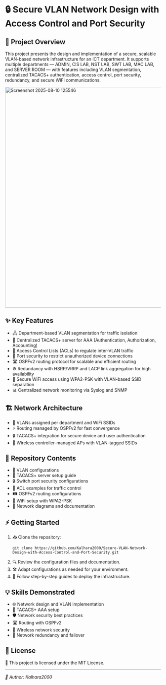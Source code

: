 <h1>🔒 Secure VLAN Network Design with Access Control and Port Security</h1>

  <h2>🚀 Project Overview</h2>
  <p>
    This project presents the design and implementation of a secure, scalable VLAN-based network infrastructure for an ICT department. It supports multiple departments — ADMIN, CIS LAB, NST LAB, SWT LAB, MAC LAB, and SERVER ROOM — with features including VLAN segmentation, centralized TACACS+ authentication, access control, port security, redundancy, and secure WiFi communications.</br>
</p>
<p>
 <img width="1748" height="711" alt="Screenshot 2025-08-10 125546" src="https://github.com/user-attachments/assets/ff351c4e-1b62-4c9c-b9e1-c31689d99bfb" />
</p>

  <h2>✨ Key Features</h2>
  <ul>
    <li>🖧 Department-based VLAN segmentation for traffic isolation</li>
    <li>🔑 Centralized TACACS+ server for AAA (Authentication, Authorization, Accounting)</li>
    <li>🚦 Access Control Lists (ACLs) to regulate inter-VLAN traffic</li>
    <li>🔐 Port security to restrict unauthorized device connections</li>
    <li>🛣️ OSPFv2 routing protocol for scalable and efficient routing</li>
    <li>⚙️ Redundancy with HSRP/VRRP and LACP link aggregation for high availability</li>
    <li>📶 Secure WiFi access using WPA2-PSK with VLAN-based SSID separation</li>
    <li>📊 Centralized network monitoring via Syslog and SNMP</li>
  </ul>

  <h2>🏗️ Network Architecture</h2>
  <ul>
    <li>📌 VLANs assigned per department and WiFi SSIDs</li>
    <li>⚡ Routing managed by OSPFv2 for fast convergence</li>
    <li>🔒 TACACS+ integration for secure device and user authentication</li>
    <li>📡 Wireless controller-managed APs with VLAN-tagged SSIDs</li>
  </ul>

  <h2>📂 Repository Contents</h2>
  <ul>
    <li>📝 VLAN configurations</li>
    <li>🔧 TACACS+ server setup guide</li>
    <li>🔒 Switch port security configurations</li>
    <li>🚧 ACL examples for traffic control</li>
    <li>🛤️ OSPFv2 routing configurations</li>
    <li>📶 WiFi setup with WPA2-PSK</li>
    <li>📐 Network diagrams and documentation</li>
  </ul>

  <h2>⚡ Getting Started</h2>
  <ol>
    <li>📥 Clone the repository:
      <pre><code>git clone https://github.com/Kalhara2000/Secure-VLAN-Network-Design-with-Access-Control-and-Port-Security.git</code></pre>
    </li>
    <li>🔍 Review the configuration files and documentation.</li>
    <li>🛠️ Adapt configurations as needed for your environment.</li>
    <li>🚀 Follow step-by-step guides to deploy the infrastructure.</li>
  </ol>

  <h2>💡 Skills Demonstrated</h2>
  <ul>
    <li>🌐 Network design and VLAN implementation</li>
    <li>🔑 TACACS+ AAA setup</li>
    <li>🛡️ Network security best practices</li>
    <li>🛣️ Routing with OSPFv2</li>
    <li>📶 Wireless network security</li>
    <li>🔄 Network redundancy and failover</li>
  </ul>

  <h2>📜 License</h2>
  <p>📄 This project is licensed under the MIT License.</p>

  <hr />
  <p><em>👤 Author: Kalhara2000</em></p>
